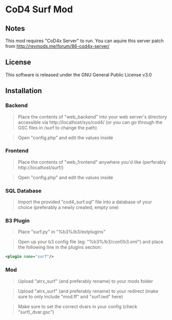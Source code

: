 # CoD4 Surf Mod

## Notes
This mod requires "CoD4x Server" to run. You can aquire this server patch from http://revmods.me/forum/86-cod4x-server/


## License
This software is released under the GNU General Public License v3.0


## Installation
### Backend
> Place the contents of "web_backend" into your web server's directory accessible via http://localhost/sys/cod4/ (or you can go through the GSC files in /surf to change the path)

> Open "config.php" and edit the values inside

### Frontend
> Place the contents of "web_frontend" anywhere you'd like (perferably http://localhost/surf/)

> Open "config.php" and edit the values inside

### SQL Database
> Import the provided "cod4_surf.sql" file into a database of your choice (preferably a newly created, empty one)

### B3 Plugin
> Place "surf.py" in "%b3%/b3/extplugins"

> Open up your b3 config file (eg: "%b3%/b3/conf/b3.xml") and place the following line in the plugins section:

``` xml
<plugin name="surf"/>
```

### Mod
> Upload "atrx_surf" (and preferably rename) to your mods folder

> Upload "atrx_surf" (and preferably rename) to your redirect (make sure to only include "mod.ff" and "surf.iwd" here)

> Make sure to set the correct dvars in your config (check "surf/_dvar.gsc")

